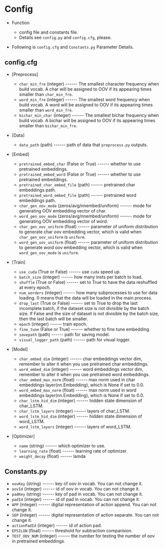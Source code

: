 # Config

- Function
  - config file and constants file.
  - Details see `config.py` and `config.cfg`, please.
  
- Following is `config.cfg` and `Constants.py` Parameter Details.

## config.cfg
- [Preprocess]
  - `char_min_fre` (integer) ------ The smallest character frequency when build vocab. A char will be assigned to OOV if its
  appearing times smaller than `char_min_fre`.
  - `word_min_fre` (integer) ------ The smallest word frequency when build vocab. A word will be assigned to OOV if its
  appearing times smaller than `word_min_fre`.
  - `bichar_min_char` (integer) ------ The smallest bichar frequency when build vocab. A bichar will be assigned to OOV if its
  appearing times smaller than `bichar_min_fre`.
  
- [Data]
  - `data_path` (path) ------ path of data that `preprocess.py` outputs.
  
- [Embed]
  - `pretrained_embed_char` (False or True) ------ whether to use pretrained embeddings.
  - `pretrained_embed_word` (False or True) ------ whether to use pretrained embeddings.
  - `pretrained_char_embed_file` (path) ------ pretrained char embeddings path.
  - `pretrained_word_embed_file` (path) ------ pretrained word embeddings path.
  - `char_gen_oov_mode` (zeros/avg/nnembed/uniform) ------ mode for generating OOV embedding vector of char.
  - `word_gen_oov_mode` (zeros/avg/nnembed/uniform) ------ mode for generating OOV embedding vector of word.
  - `char_gen_oov_uniform` (float) ------ parameter of uniform distribution to generate char oov embedding vector, which
  is valid when `char_gen_oov_uniform` is `uniform`.
  - `word_gen_oov_uniform` (float) ------ parameter of uniform distribution to generate word oov embedding vector, which
  is valid when `word_gen_oov_mode` is `uniform`.

- [Train]
  - `use_cuda` (True or False) ------ use `cuda` speed up.
  - `batch_size` (integer) ------ how many insts per batch to load.
  - `shuffle` (True or False) ------ set to True to have the data reshuffled at every epoch.
  - `num_worders` (integer) ------ how many subprocesses to use for data loading. 0 means that the data will be loaded 
  in the main process.
  - `drop_last` (True or False) ------ set to True to drop the last incomplete batch, if the dataset size is not divisible by the batch size. 
  If False and the size of dataset is not divisible by the batch size, then the last batch will be smaller. 
  - `epoch` (integer) ------ train epoch.
  - `fine_tune` (False or True) ------ whether to fine tune embedding.
  - `savepath` (path) ------ path for saving model.
  - `visual_logger_path` (path) ------ path for visual logger.

- [Model]
  - `char_embed_dim` (integer) ------ char embeddings vector dim, remember to alter it when you use pretrained char embeddings.
  - `word_embed_dim` (integer) ------ word embeddings vector dim, remember to alter it when you use pretrained word embeddings.
  - `char_embed_max_norm` (float) ------ max norm used in char embeddings layer(nn.Embedding), which is None if set to 0.0.
  - `word_embed_max_norm` (float) ------ max norm used in word embeddings layer(nn.Embedding), which is None if set to 0.0.
  - `char_lstm_hid_dim` (integer) ------ hidden state dimension of char_LSTM.
  - `char_lstm_layers` (integer) ------ layers of char_LSTM.
  - `word_lstm_hid_dim` (integer) ------ hidden state dimension of word_LSTM.
  - `word_lstm_layers` (integer) ------ layers of word_LSTM.

- [Optimizer]
  - `name` (string) ------ which optimizer to use.
  - `learning_rate` (float) ------ learning rate of optimizer.
  - `weight_decay` (float) ------ lamda

  
## Constants.py
- `oovKey` (string) ------ key of oov in vocab. You can not change it.
- `oovId` (integer) ------ id of oov in vocab. You can not change it.
- `padKey` (string) ------ key of pad in vocab. You can not change it.
- `padId` (integer) ------ id of pad in vocab. You can not change it.
- `APP` (integer) ------ digital representation of action append. You can not change it.
- `SEP` (integer) ------ digital representation of action separate. You can not change it.
- `actionPadId` (integer) ------ id of action pad.
- `EPSILON` (float) ------ threshold for subtraction comparision.
- `TEST_OOV_NUM` (integer) ------ the number for testing the number of oov in pretrained embeddings.